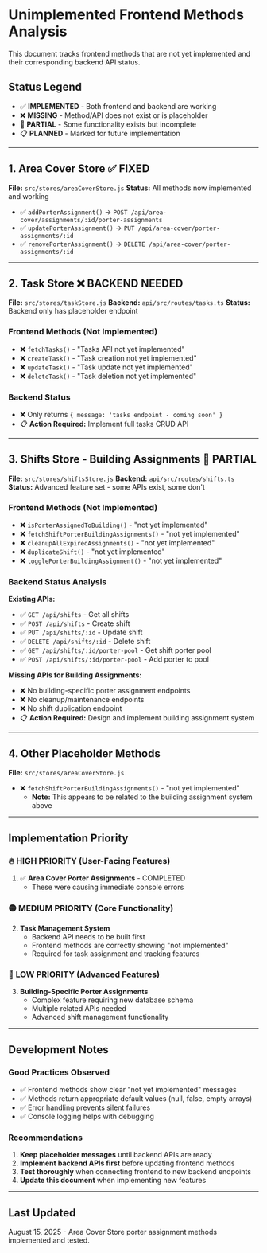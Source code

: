 # Unimplemented Frontend Methods Analysis

This document tracks frontend methods that are not yet implemented and their corresponding backend API status.

## Status Legend
- ✅ **IMPLEMENTED** - Both frontend and backend are working
- ❌ **MISSING** - Method/API does not exist or is placeholder
- 🔄 **PARTIAL** - Some functionality exists but incomplete
- 📋 **PLANNED** - Marked for future implementation

---

## 1. Area Cover Store ✅ **FIXED**
**File:** `src/stores/areaCoverStore.js`
**Status:** All methods now implemented and working

- ✅ `addPorterAssignment()` → `POST /api/area-cover/assignments/:id/porter-assignments`
- ✅ `updatePorterAssignment()` → `PUT /api/area-cover/porter-assignments/:id`
- ✅ `removePorterAssignment()` → `DELETE /api/area-cover/porter-assignments/:id`

---

## 2. Task Store ❌ **BACKEND NEEDED**
**File:** `src/stores/taskStore.js`
**Backend:** `api/src/routes/tasks.ts`
**Status:** Backend only has placeholder endpoint

### Frontend Methods (Not Implemented)
- ❌ `fetchTasks()` - "Tasks API not yet implemented"
- ❌ `createTask()` - "Task creation not yet implemented"
- ❌ `updateTask()` - "Task update not yet implemented"
- ❌ `deleteTask()` - "Task deletion not yet implemented"

### Backend Status
- ❌ Only returns `{ message: 'tasks endpoint - coming soon' }`
- 📋 **Action Required:** Implement full tasks CRUD API

---

## 3. Shifts Store - Building Assignments 🔄 **PARTIAL**
**File:** `src/stores/shiftsStore.js`
**Backend:** `api/src/routes/shifts.ts`
**Status:** Advanced feature set - some APIs exist, some don't

### Frontend Methods (Not Implemented)
- ❌ `isPorterAssignedToBuilding()` - "not yet implemented"
- ❌ `fetchShiftPorterBuildingAssignments()` - "not yet implemented"
- ❌ `cleanupAllExpiredAssignments()` - "not yet implemented"
- ❌ `duplicateShift()` - "not yet implemented"
- ❌ `togglePorterBuildingAssignment()` - "not yet implemented"

### Backend Status Analysis
**Existing APIs:**
- ✅ `GET /api/shifts` - Get all shifts
- ✅ `POST /api/shifts` - Create shift
- ✅ `PUT /api/shifts/:id` - Update shift
- ✅ `DELETE /api/shifts/:id` - Delete shift
- ✅ `GET /api/shifts/:id/porter-pool` - Get shift porter pool
- ✅ `POST /api/shifts/:id/porter-pool` - Add porter to pool

**Missing APIs for Building Assignments:**
- ❌ No building-specific porter assignment endpoints
- ❌ No cleanup/maintenance endpoints
- ❌ No shift duplication endpoint
- 📋 **Action Required:** Design and implement building assignment system

---

## 4. Other Placeholder Methods
**File:** `src/stores/areaCoverStore.js`
- ❌ `fetchShiftPorterBuildingAssignments()` - "not yet implemented"
  - **Note:** This appears to be related to the building assignment system above

---

## Implementation Priority

### 🔥 **HIGH PRIORITY** (User-Facing Features)
1. ✅ **Area Cover Porter Assignments** - COMPLETED
   - These were causing immediate console errors

### 🟡 **MEDIUM PRIORITY** (Core Functionality)
2. **Task Management System**
   - Backend API needs to be built first
   - Frontend methods are correctly showing "not implemented"
   - Required for task assignment and tracking features

### 🔵 **LOW PRIORITY** (Advanced Features)
3. **Building-Specific Porter Assignments**
   - Complex feature requiring new database schema
   - Multiple related APIs needed
   - Advanced shift management functionality

---

## Development Notes

### Good Practices Observed
- ✅ Frontend methods show clear "not yet implemented" messages
- ✅ Methods return appropriate default values (null, false, empty arrays)
- ✅ Error handling prevents silent failures
- ✅ Console logging helps with debugging

### Recommendations
1. **Keep placeholder messages** until backend APIs are ready
2. **Implement backend APIs first** before updating frontend methods
3. **Test thoroughly** when connecting frontend to new backend endpoints
4. **Update this document** when implementing new features

---

## Last Updated
August 15, 2025 - Area Cover Store porter assignment methods implemented and tested.
